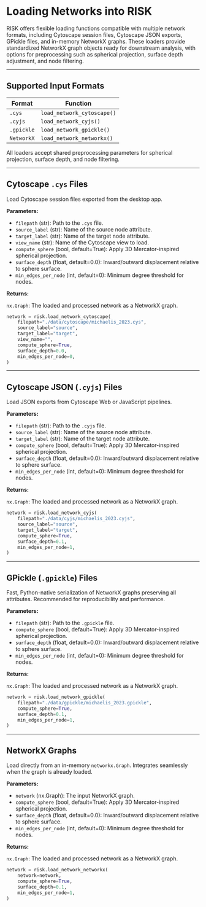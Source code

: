 # Loading Networks into RISK

RISK offers flexible loading functions compatible with multiple network formats, including Cytoscape session files, Cytoscape JSON exports, GPickle files, and in-memory NetworkX graphs. These loaders provide standardized NetworkX graph objects ready for downstream analysis, with options for preprocessing such as spherical projection, surface depth adjustment, and node filtering.

---

## Supported Input Formats

| Format     | Function                   |
| ---------- | -------------------------- |
| `.cys`     | `load_network_cytoscape()` |
| `.cyjs`    | `load_network_cyjs()`      |
| `.gpickle` | `load_network_gpickle()`   |
| `NetworkX` | `load_network_networkx()`  |

All loaders accept shared preprocessing parameters for spherical projection, surface depth, and node filtering.

---

## Cytoscape `.cys` Files

Load Cytoscape session files exported from the desktop app.

**Parameters:**

- `filepath` (str): Path to the `.cys` file.
- `source_label` (str): Name of the source node attribute.
- `target_label` (str): Name of the target node attribute.
- `view_name` (str): Name of the Cytoscape view to load.
- `compute_sphere` (bool, default=True): Apply 3D Mercator-inspired spherical projection.
- `surface_depth` (float, default=0.0): Inward/outward displacement relative to sphere surface.
- `min_edges_per_node` (int, default=0): Minimum degree threshold for nodes.

**Returns:**

`nx.Graph`: The loaded and processed network as a NetworkX graph.

```python
network = risk.load_network_cytoscape(
    filepath="./data/cytoscape/michaelis_2023.cys",
    source_label="source",
    target_label="target",
    view_name="",
    compute_sphere=True,
    surface_depth=0.0,
    min_edges_per_node=0,
)
```

---

## Cytoscape JSON (`.cyjs`) Files

Load JSON exports from Cytoscape Web or JavaScript pipelines.

**Parameters:**

- `filepath` (str): Path to the `.cyjs` file.
- `source_label` (str): Name of the source node attribute.
- `target_label` (str): Name of the target node attribute.
- `compute_sphere` (bool, default=True): Apply 3D Mercator-inspired spherical projection.
- `surface_depth` (float, default=0.0): Inward/outward displacement relative to sphere surface.
- `min_edges_per_node` (int, default=0): Minimum degree threshold for nodes.

**Returns:**

`nx.Graph`: The loaded and processed network as a NetworkX graph.

```python
network = risk.load_network_cyjs(
    filepath="./data/cyjs/michaelis_2023.cyjs",
    source_label="source",
    target_label="target",
    compute_sphere=True,
    surface_depth=0.1,
    min_edges_per_node=1,
)
```

---

## GPickle (`.gpickle`) Files

Fast, Python-native serialization of NetworkX graphs preserving all attributes. Recommended for reproducibility and performance.

**Parameters:**

- `filepath` (str): Path to the `.gpickle` file.
- `compute_sphere` (bool, default=True): Apply 3D Mercator-inspired spherical projection.
- `surface_depth` (float, default=0.0): Inward/outward displacement relative to sphere surface.
- `min_edges_per_node` (int, default=0): Minimum degree threshold for nodes.

**Returns:**

`nx.Graph`: The loaded and processed network as a NetworkX graph.

```python
network = risk.load_network_gpickle(
    filepath="./data/gpickle/michaelis_2023.gpickle",
    compute_sphere=True,
    surface_depth=0.1,
    min_edges_per_node=1,
)
```

---

## NetworkX Graphs

Load directly from an in-memory `networkx.Graph`. Integrates seamlessly when the graph is already loaded.

**Parameters:**

- `network` (nx.Graph): The input NetworkX graph.
- `compute_sphere` (bool, default=True): Apply 3D Mercator-inspired spherical projection.
- `surface_depth` (float, default=0.0): Inward/outward displacement relative to sphere surface.
- `min_edges_per_node` (int, default=0): Minimum degree threshold for nodes.

**Returns:**

`nx.Graph`: The loaded and processed network as a NetworkX graph.

```python
network = risk.load_network_networkx(
    network=network,
    compute_sphere=True,
    surface_depth=0.1,
    min_edges_per_node=1,
)
```

